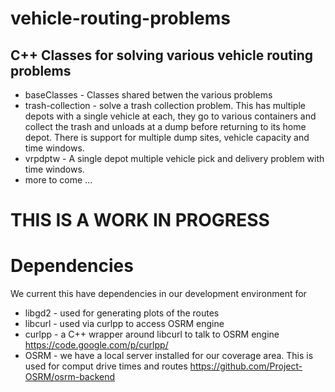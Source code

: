 vehicle-routing-problems
========================

## C++ Classes for solving various vehicle routing problems

 * baseClasses - Classes shared betwen the various problems
 * trash-collection - solve a trash collection problem. This has multiple depots with a single vehicle at each, they go to various containers and collect the trash and unloads at a dump before returning to its home depot. There is support for multiple dump sites, vehicle capacity and time windows.
 * vrpdptw - A single depot multiple vehicle pick and delivery problem with time windows.
 * more to come ...

# THIS IS A WORK IN PROGRESS

# Dependencies

We current this have dependencies in our development environment for

 * libgd2 - used for generating plots of the routes
 * libcurl - used via curlpp to access OSRM engine
 * curlpp - a C++ wrapper around libcurl to talk to OSRM engine https://code.google.com/p/curlpp/
 * OSRM - we have a local server installed for our coverage area. This is used for comput drive times and routes https://github.com/Project-OSRM/osrm-backend

